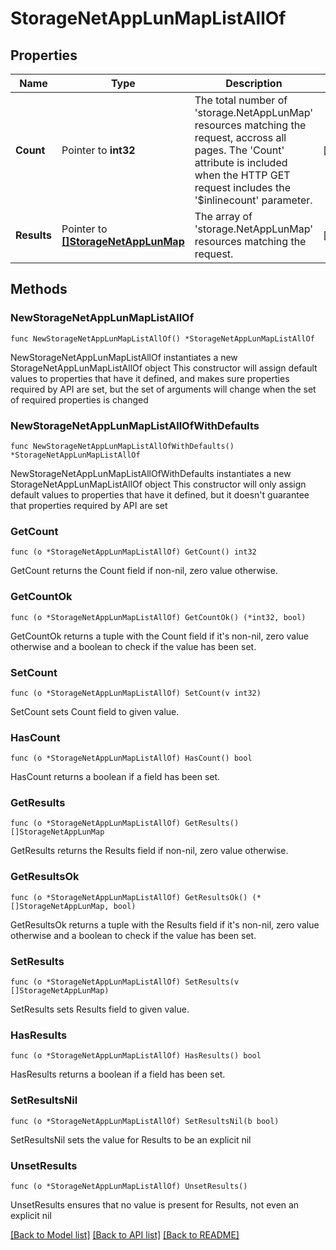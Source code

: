 # StorageNetAppLunMapListAllOf

## Properties

Name | Type | Description | Notes
------------ | ------------- | ------------- | -------------
**Count** | Pointer to **int32** | The total number of &#39;storage.NetAppLunMap&#39; resources matching the request, accross all pages. The &#39;Count&#39; attribute is included when the HTTP GET request includes the &#39;$inlinecount&#39; parameter. | [optional] 
**Results** | Pointer to [**[]StorageNetAppLunMap**](StorageNetAppLunMap.md) | The array of &#39;storage.NetAppLunMap&#39; resources matching the request. | [optional] 

## Methods

### NewStorageNetAppLunMapListAllOf

`func NewStorageNetAppLunMapListAllOf() *StorageNetAppLunMapListAllOf`

NewStorageNetAppLunMapListAllOf instantiates a new StorageNetAppLunMapListAllOf object
This constructor will assign default values to properties that have it defined,
and makes sure properties required by API are set, but the set of arguments
will change when the set of required properties is changed

### NewStorageNetAppLunMapListAllOfWithDefaults

`func NewStorageNetAppLunMapListAllOfWithDefaults() *StorageNetAppLunMapListAllOf`

NewStorageNetAppLunMapListAllOfWithDefaults instantiates a new StorageNetAppLunMapListAllOf object
This constructor will only assign default values to properties that have it defined,
but it doesn't guarantee that properties required by API are set

### GetCount

`func (o *StorageNetAppLunMapListAllOf) GetCount() int32`

GetCount returns the Count field if non-nil, zero value otherwise.

### GetCountOk

`func (o *StorageNetAppLunMapListAllOf) GetCountOk() (*int32, bool)`

GetCountOk returns a tuple with the Count field if it's non-nil, zero value otherwise
and a boolean to check if the value has been set.

### SetCount

`func (o *StorageNetAppLunMapListAllOf) SetCount(v int32)`

SetCount sets Count field to given value.

### HasCount

`func (o *StorageNetAppLunMapListAllOf) HasCount() bool`

HasCount returns a boolean if a field has been set.

### GetResults

`func (o *StorageNetAppLunMapListAllOf) GetResults() []StorageNetAppLunMap`

GetResults returns the Results field if non-nil, zero value otherwise.

### GetResultsOk

`func (o *StorageNetAppLunMapListAllOf) GetResultsOk() (*[]StorageNetAppLunMap, bool)`

GetResultsOk returns a tuple with the Results field if it's non-nil, zero value otherwise
and a boolean to check if the value has been set.

### SetResults

`func (o *StorageNetAppLunMapListAllOf) SetResults(v []StorageNetAppLunMap)`

SetResults sets Results field to given value.

### HasResults

`func (o *StorageNetAppLunMapListAllOf) HasResults() bool`

HasResults returns a boolean if a field has been set.

### SetResultsNil

`func (o *StorageNetAppLunMapListAllOf) SetResultsNil(b bool)`

 SetResultsNil sets the value for Results to be an explicit nil

### UnsetResults
`func (o *StorageNetAppLunMapListAllOf) UnsetResults()`

UnsetResults ensures that no value is present for Results, not even an explicit nil

[[Back to Model list]](../README.md#documentation-for-models) [[Back to API list]](../README.md#documentation-for-api-endpoints) [[Back to README]](../README.md)


